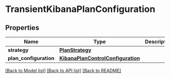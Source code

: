# TransientKibanaPlanConfiguration

## Properties
Name | Type | Description | Notes
------------ | ------------- | ------------- | -------------
**strategy** | [**PlanStrategy**](PlanStrategy.md) |  | [optional] 
**plan_configuration** | [**KibanaPlanControlConfiguration**](KibanaPlanControlConfiguration.md) |  | [optional] 

[[Back to Model list]](../README.md#documentation-for-models) [[Back to API list]](../README.md#documentation-for-api-endpoints) [[Back to README]](../README.md)


